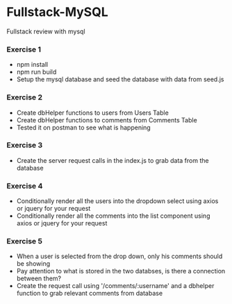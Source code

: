 # Fullstack-MySQL
Fullstack review with mysql

### Exercise 1

* npm install
* npm run build
* Setup the mysql database and seed the database with data from seed.js

### Exercise 2

* Create dbHelper functions to users from Users Table
* Create dbHelper functions to comments from Comments Table
* Tested it on postman to see what is happening

### Exercise 3
* Create the server request calls in the index.js to grab data from the database

### Exercise 4

* Conditionally render all the users into the dropdown select using axios or jquery for your request
* Conditionally render all the comments into the list component using axios or jquery for your request

### Exercise 5

* When a user is selected from the drop down, only his comments should be showing
* Pay attention to what is stored in the two databses, is there a connection between them?
* Create the request call using '/comments/:username' and a dbhelper function to grab relevant comments from database


